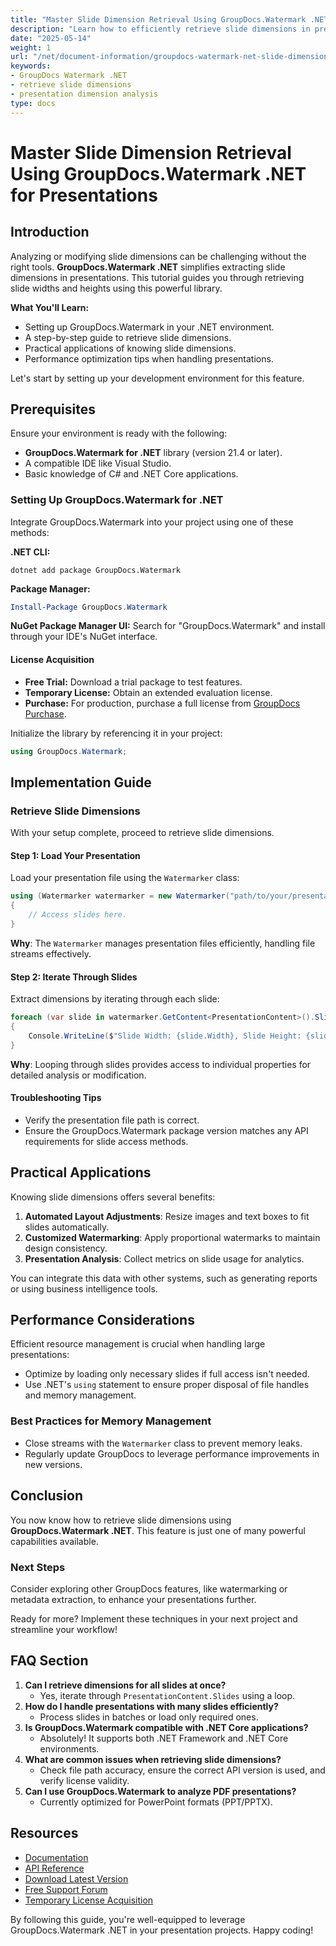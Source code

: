 ```yaml
---
title: "Master Slide Dimension Retrieval Using GroupDocs.Watermark .NET for Presentations"
description: "Learn how to efficiently retrieve slide dimensions in presentations using GroupDocs.Watermark .NET. This guide covers setup, code implementation, and practical applications."
date: "2025-05-14"
weight: 1
url: "/net/document-information/groupdocs-watermark-net-slide-dimensions-retrieval/"
keywords:
- GroupDocs Watermark .NET
- retrieve slide dimensions
- presentation dimension analysis
type: docs
---
```

# Master Slide Dimension Retrieval Using GroupDocs.Watermark .NET for Presentations

## Introduction

Analyzing or modifying slide dimensions can be challenging without the right tools. **GroupDocs.Watermark .NET** simplifies extracting slide dimensions in presentations. This tutorial guides you through retrieving slide widths and heights using this powerful library.

**What You'll Learn:**
- Setting up GroupDocs.Watermark in your .NET environment.
- A step-by-step guide to retrieve slide dimensions.
- Practical applications of knowing slide dimensions.
- Performance optimization tips when handling presentations.

Let's start by setting up your development environment for this feature.

## Prerequisites

Ensure your environment is ready with the following:
- **GroupDocs.Watermark for .NET** library (version 21.4 or later).
- A compatible IDE like Visual Studio.
- Basic knowledge of C# and .NET Core applications.

### Setting Up GroupDocs.Watermark for .NET

Integrate GroupDocs.Watermark into your project using one of these methods:

**.NET CLI:**
```shell
dotnet add package GroupDocs.Watermark
```

**Package Manager:**
```powershell
Install-Package GroupDocs.Watermark
```

**NuGet Package Manager UI:**
Search for "GroupDocs.Watermark" and install through your IDE's NuGet interface.

#### License Acquisition
- **Free Trial:** Download a trial package to test features.
- **Temporary License:** Obtain an extended evaluation license.
- **Purchase:** For production, purchase a full license from [GroupDocs Purchase](https://purchase.groupdocs.com/).

Initialize the library by referencing it in your project:
```csharp
using GroupDocs.Watermark;
```

## Implementation Guide

### Retrieve Slide Dimensions

With your setup complete, proceed to retrieve slide dimensions.

#### Step 1: Load Your Presentation
Load your presentation file using the `Watermarker` class:
```csharp
using (Watermarker watermarker = new Watermarker("path/to/your/presentation.pptx"))
{
    // Access slides here.
}
```

**Why**: The `Watermarker` manages presentation files efficiently, handling file streams effectively.

#### Step 2: Iterate Through Slides
Extract dimensions by iterating through each slide:
```csharp
foreach (var slide in watermarker.GetContent<PresentationContent>().Slides)
{
    Console.WriteLine($"Slide Width: {slide.Width}, Slide Height: {slide.Height}");
}
```

**Why**: Looping through slides provides access to individual properties for detailed analysis or modification.

#### Troubleshooting Tips
- Verify the presentation file path is correct.
- Ensure the GroupDocs.Watermark package version matches any API requirements for slide access methods.

## Practical Applications

Knowing slide dimensions offers several benefits:
1. **Automated Layout Adjustments**: Resize images and text boxes to fit slides automatically.
2. **Customized Watermarking**: Apply proportional watermarks to maintain design consistency.
3. **Presentation Analysis**: Collect metrics on slide usage for analytics.

You can integrate this data with other systems, such as generating reports or using business intelligence tools.

## Performance Considerations

Efficient resource management is crucial when handling large presentations:
- Optimize by loading only necessary slides if full access isn't needed.
- Use .NET's `using` statement to ensure proper disposal of file handles and memory management.

### Best Practices for Memory Management
- Close streams with the `Watermarker` class to prevent memory leaks.
- Regularly update GroupDocs to leverage performance improvements in new versions.

## Conclusion

You now know how to retrieve slide dimensions using **GroupDocs.Watermark .NET**. This feature is just one of many powerful capabilities available.

### Next Steps
Consider exploring other GroupDocs features, like watermarking or metadata extraction, to enhance your presentations further.

Ready for more? Implement these techniques in your next project and streamline your workflow!

## FAQ Section

1. **Can I retrieve dimensions for all slides at once?**
   - Yes, iterate through `PresentationContent.Slides` using a loop.
2. **How do I handle presentations with many slides efficiently?**
   - Process slides in batches or load only required ones.
3. **Is GroupDocs.Watermark compatible with .NET Core applications?**
   - Absolutely! It supports both .NET Framework and .NET Core environments.
4. **What are common issues when retrieving slide dimensions?**
   - Check file path accuracy, ensure the correct API version is used, and verify license validity.
5. **Can I use GroupDocs.Watermark to analyze PDF presentations?**
   - Currently optimized for PowerPoint formats (PPT/PPTX).

## Resources
- [Documentation](https://docs.groupdocs.com/watermark/net/)
- [API Reference](https://reference.groupdocs.com/watermark/net)
- [Download Latest Version](https://releases.groupdocs.com/watermark/net/)
- [Free Support Forum](https://forum.groupdocs.com/c/watermark/10)
- [Temporary License Acquisition](https://purchase.groupdocs.com/temporary-license/)

By following this guide, you're well-equipped to leverage GroupDocs.Watermark .NET in your presentation projects. Happy coding!
